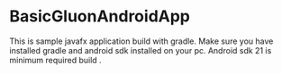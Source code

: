# BasicGluonAndroidApp
This is sample javafx application build with gradle.
Make sure you have installed gradle and android sdk installed on your pc.
Android sdk 21 is minimum required build . 
